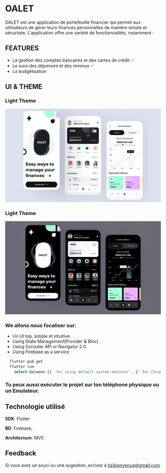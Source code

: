 
# OALET

OALET est une application de portefeuille financier qui permet aux utilisateurs de gérer leurs finances personnelles de manière simple et sécurisée. L'application offre une variété de fonctionnalités, notamment :

## FEATURES

- La gestion des comptes bancaires et des cartes de crédit ✅
- Le suivi des dépenses et des revenus ✅
- La budgétisation

## UI & THEME

### Light Theme

<img width="861" alt="OALET" src="https://github.com/tizibienvenus/oalet/blob/main/OALETLIGHT.png">


### Light Theme

<img width="861" alt="OALET" src="https://github.com/tizibienvenus/oalet/blob/main/OALETDARK.png">

### We allons nous focaliser sur:

- Un UI top, simple et intuitive.
- Using State Management(Provider & Bloc).
- Using Gorouter API or Navigator 2.0.
- Using Firebase as a service.


```bash
  flutter pub get
  flutter run
    select between {1 'for using default system emulator', 2 'for Chrome', 3 'for Edge'}
```
### Tu peux aussi exécuter le projet sur ton téléphone physique ou un Emulateur.

## Technologie utilisé

**SDK**: Flutter

**BD**: Firebase,

**Architecture**: MVC

## Feedback

Si vous avez un souci ou une sugestion, ecrivez à tizibienvenus@gmail.com